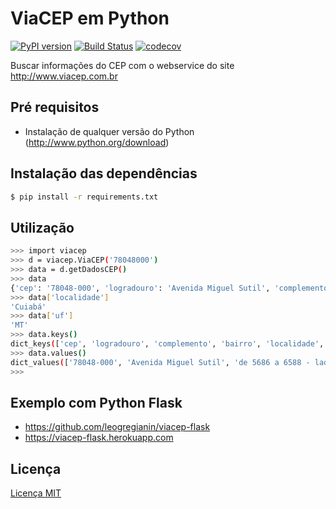 # ViaCEP em Python

[![PyPI version](https://badge.fury.io/py/viacep-python.svg?1.3.1)](https://pypi.python.org/pypi/viacep/1.3.1)
[![Build Status](https://travis-ci.org/leogregianin/viacep-python.svg)](https://travis-ci.org/leogregianin/viacep-python)
[![codecov](https://codecov.io/gh/leogregianin/viacep-python/branch/master/graph/badge.svg)](https://codecov.io/gh/leogregianin/viacep-python)

Buscar informações do CEP com o webservice do site http://www.viacep.com.br

## Pré requisitos

  * Instalação de qualquer versão do Python (http://www.python.org/download)
  
## Instalação das dependências

```bash
$ pip install -r requirements.txt
```

## Utilização

```bash
>>> import viacep
>>> d = viacep.ViaCEP('78048000')
>>> data = d.getDadosCEP()
>>> data
{'cep': '78048-000', 'logradouro': 'Avenida Miguel Sutil', 'complemento': 'de 5686 a 6588 - lado par', 'bairro': 'Alvorada', 'localidade': 'Cuiabá', 'uf': 'MT', 'unidade': '', 'ibge': '5103403', 'gia': ''}
>>> data['localidade']
'Cuiabá'
>>> data['uf']
'MT'
>>> data.keys()
dict_keys(['cep', 'logradouro', 'complemento', 'bairro', 'localidade', 'uf', 'unidade', 'ibge', 'gia'])
>>> data.values()
dict_values(['78048-000', 'Avenida Miguel Sutil', 'de 5686 a 6588 - lado par', 'Alvorada', 'Cuiabá', 'MT', '', '5103403', ''])
>>>
```

## Exemplo com Python Flask

* https://github.com/leogregianin/viacep-flask
* https://viacep-flask.herokuapp.com

Licença
-------
[Licença MIT](LICENSE)
